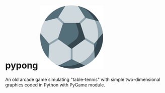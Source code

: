 # pypong <img src="https://github.com/ruigomesbioinf/pypong/blob/main/assets/ball.png" alt="pypong" width="200"/>
An old arcade game simulating "table-tennis" with simple two-dimensional graphics coded in Python with PyGame module.
